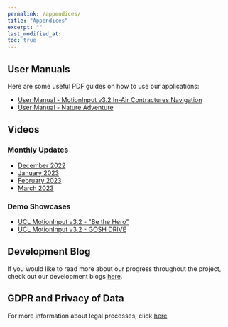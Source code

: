 ```yaml
---
permalink: /appendices/
title: "Appendices"
excerpt: ""
last_modified_at: 
toc: true
---
```


## User Manuals

Here are some useful PDF guides on how to use our applications:

- [User Manual - MotionInput v3.2 In-Air Contractures Navigation](https://liveuclac.sharepoint.com/:b:/s/SysEngGroup38/ETpwiIqmy0BIgFKrqa5syGYBrwUQvmM6jbHOiY928sYeVA?e=QMbvaG)
- [User Manual - Nature Adventure](https://liveuclac.sharepoint.com/:b:/s/SysEngGroup38/EQZ7IDy7Xd9EkgFkp1YQK8oBgEucFFma5nDHMRoENvLtMA?e=yUWtCJ)

## Videos

### Monthly Updates

- [December 2022](https://liveuclac.sharepoint.com/:v:/s/SysEngGroup38/EWk1zKnc_iRMv-RdcQAt3S0Bd8Xt3vSGZ721nzsrrNKDNw?e=Z9z7iS)
- [January 2023](https://liveuclac.sharepoint.com/:v:/s/SysEngGroup38/EXQ5HVtvfc1Po5TdNaa70-YBsoBXok7sY9o6nOfRH4TztQ?e=r4udVw)
- [February 2023](https://liveuclac.sharepoint.com/:v:/s/SysEngGroup38/EY7jWn5OVclGiSf9L8tmcAgB4NKftMOoTpvdgytxLnI0zQ?e=nGrfYB)
- [March 2023](https://liveuclac.sharepoint.com/:v:/s/SysEngGroup38/EdpLuGGRP6dHsDXJs19RggQBsdhuoUno9Gmu_GWACkLPIQ?e=LSVaY5)

### Demo Showcases

- [UCL MotionInput v3.2 - "Be the Hero"](https://youtu.be/l93Zu57aDH8)
- [UCL MotionInput v3.2 - GOSH DRIVE](https://youtu.be/nj__rvP0_ps)

## Development Blog

If you would like to read more about our progress throughout the project, check out our development blogs [here]({{site.url}}{{site.baseurl}}/blog).

## GDPR and Privacy of Data

For more information about legal processes, click [here](https://students.cs.ucl.ac.uk/software/MotionInput/v2/MotionInput3-Licence-v1.03.txt).
